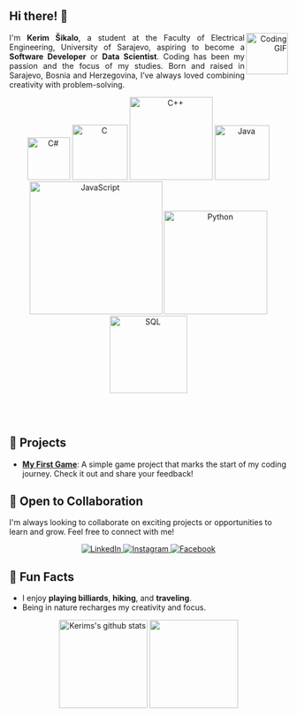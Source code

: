 
## Hi there! 👋

<div align="right">
  <img align="right" height="75" src="https://github.com/mayankchaudhary26/Cool-Readme-ideas/blob/master/data/night%20code.gif" alt="Coding GIF" />
</div>

<div align="left" display="inline-block">
  <p align="justify">
    I'm <strong>Kerim Šikalo</strong>, a student at the Faculty of Electrical Engineering, University of Sarajevo, aspiring to become a <strong>Software Developer</strong> or <strong>Data Scientist</strong>. Coding has been my passion and the focus of my studies. Born and raised in Sarajevo, Bosnia and Herzegovina, I’ve always loved combining creativity with problem-solving.
  </p>
</div>

<p align="center">
  <img src="https://img.shields.io/badge/-C%23-239120?logo=c-sharp&logoColor=white" alt="C#" width="77">
  <img src="https://img.shields.io/badge/-C-A8B9CC?logo=c&logoColor=white" alt="C" width="100">
  <img src="https://img.shields.io/badge/-C%2B%2B-00599C?logo=c%2B%2B&logoColor=white" alt="C++" width="150">
  <img src="https://img.shields.io/badge/-Java-007396?logo=java&logoColor=white" alt="Java" width="99">
  <img src="https://img.shields.io/badge/-JavaScript-F7DF1E?logo=javascript&logoColor=black" alt="JavaScript" width="240">
  <img src="https://img.shields.io/badge/-Python-3776AB?logo=python&logoColor=white" alt="Python" width="187">
  <img src="https://img.shields.io/badge/-SQL-4479A1?logo=postgresql&logoColor=white" alt="SQL" width="140">
</p>
<br>
<br>

## 🚀 Projects

- [**My First Game**](https://github.com/KerimSikalo/My-First-Game): A simple game project that marks the start of my coding journey. Check it out and share your feedback!



## 🙏 Open to Collaboration

I'm always looking to collaborate on exciting projects or opportunities to learn and grow. Feel free to connect with me!

<p align="center">
  <a href="https://www.linkedin.com/in/kerim-šikalo-a50223321/" target="_blank">
    <img src="https://img.shields.io/badge/linkedin-%230077B5.svg?&style=for-the-badge&logo=linkedin&logoColor=white&color=071A2C" alt="LinkedIn"/>
  </a>
  <a href="https://instagram.com/kerim_sikalo/" target="_blank">
    <img src="https://img.shields.io/badge/instagram-%23E4405F.svg?&style=for-the-badge&logo=instagram&logoColor=white&color=071A2C" alt="Instagram"/>
  </a>
  <a href="https://www.facebook.com/kerim.sikalo.1/" target="_blank">
    <img src="https://img.shields.io/badge/facebook-%231877F2.svg?&style=for-the-badge&logo=facebook&logoColor=white&color=071A2C" alt="Facebook"/>
  </a>
</p>


## 🎨 Fun Facts

- I enjoy **playing billiards**, **hiking**, and **traveling**.
- Being in nature recharges my creativity and focus.




<div align="center">
  <img align="center" src="https://github-readme-stats.vercel.app/api?username=KerimSikalo&show_icons=true&theme=tokyonight&hide_border=true" height="160" alt="Kerims's github stats" />
  <img align="center" src="https://github-readme-stats.vercel.app/api/top-langs/?username=KerimSikalo&layout=compact&theme=tokyonight&hide_border=true" height="160"/>
</div>








<!--
![Quote](https://github-readme-quotes.herokuapp.com/quote?theme=radical&animation=default)







<!--
<div style="display: flex; justify-content: space-between;">
  <img src="https://github-readme-stats.vercel.app/api?username=KerimSikalo&show_icons=true&theme=radical" width="45%" />
  <img src="https://github-readme-stats.vercel.app/api/top-langs/?username=KerimSikalo&layout=compact&theme=radical" width="34%" />
</div>

[![KerimSikalo's github activity graph](https://github-readme-activity-graph.vercel.app/graph?username=KerimSikalo&theme=radical)](https://github.com/ashutosh00710/github-readme-activity-graph)

[![GitHub Streak](https://github-readme-streak-stats.herokuapp.com/?user=KerimSikalo&theme=radical)](https://git.io/streak-stats)

[![trophy](https://github-profile-trophy.vercel.app/?username=KerimSikalo&theme=radical)](https://github.com/ryo-ma/github-profile-trophy)
-->

